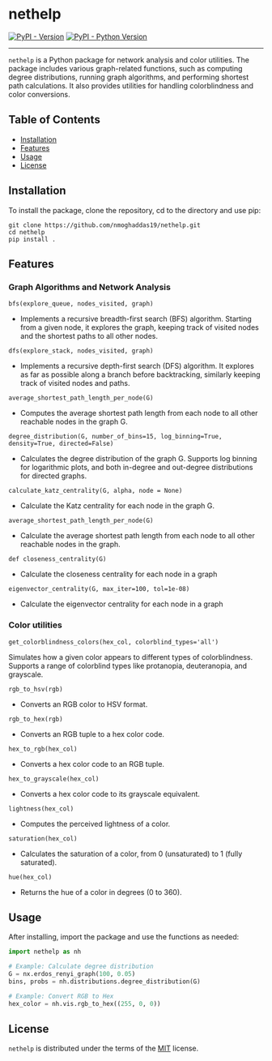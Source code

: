 # nethelp

[![PyPI - Version](https://img.shields.io/pypi/v/nethelp.svg)](https://pypi.org/project/nethelp)
[![PyPI - Python Version](https://img.shields.io/pypi/pyversions/nethelp.svg)](https://pypi.org/project/nethelp)

-----
`nethelp` is a Python package for network analysis and color utilities. The package includes various graph-related functions, such as computing degree distributions, running graph algorithms, and performing shortest path calculations. It also provides utilities for handling colorblindness and color conversions.



## Table of Contents

- [Installation](#installation)
- [Features](#features)
- [Usage](#usage)
- [License](#license)

## Installation
To install the package, clone the repository, cd to the directory and use pip:
```console
git clone https://github.com/nmoghaddas19/nethelp.git 
cd nethelp 
pip install .
```

## Features 

### Graph Algorithms and Network Analysis
`bfs(explore_queue, nodes_visited, graph)`
- Implements a recursive breadth-first search (BFS) algorithm. Starting from a given node, it explores the graph, keeping track of visited nodes and the shortest paths to all other nodes.

`dfs(explore_stack, nodes_visited, graph)`

- Implements a recursive depth-first search (DFS) algorithm. It explores as far as possible along a branch before backtracking, similarly keeping track of visited nodes and paths.

`average_shortest_path_length_per_node(G)`

- Computes the average shortest path length from each node to all other reachable nodes in the graph G.

`degree_distribution(G, number_of_bins=15, log_binning=True, density=True, directed=False)`

- Calculates the degree distribution of the graph G. Supports log binning for logarithmic plots, and both in-degree and out-degree distributions for directed graphs.

`calculate_katz_centrality(G, alpha, node = None)`
- Calculate the Katz centrality for each node in the graph G.

`average_shortest_path_length_per_node(G)`
- Calculate the average shortest path length from each node to all other reachable nodes in the graph.

`def closeness_centrality(G)`
- Calculate the closeness centrality for each node in a graph

`eigenvector_centrality(G, max_iter=100, tol=1e-08)`
- Calculate the eigenvector centrality for each node in a graph

### Color utilities 
`get_colorblindness_colors(hex_col, colorblind_types='all')`

Simulates how a given color appears to different types of colorblindness. Supports a range of colorblind types like protanopia, deuteranopia, and grayscale.

`rgb_to_hsv(rgb)`

- Converts an RGB color to HSV format.

`rgb_to_hex(rgb)`

- Converts an RGB tuple to a hex color code.

`hex_to_rgb(hex_col)`

- Converts a hex color code to an RGB tuple.

`hex_to_grayscale(hex_col)`

- Converts a hex color code to its grayscale equivalent.

`lightness(hex_col)`

- Computes the perceived lightness of a color.

`saturation(hex_col)`

- Calculates the saturation of a color, from 0 (unsaturated) to 1 (fully saturated).

`hue(hex_col)`

- Returns the hue of a color in degrees (0 to 360).



## Usage
After installing, import the package and use the functions as needed:
```python
import nethelp as nh

# Example: Calculate degree distribution
G = nx.erdos_renyi_graph(100, 0.05)
bins, probs = nh.distributions.degree_distribution(G)

# Example: Convert RGB to Hex
hex_color = nh.vis.rgb_to_hex((255, 0, 0))
```



## License

`nethelp` is distributed under the terms of the [MIT](https://spdx.org/licenses/MIT.html) license.

